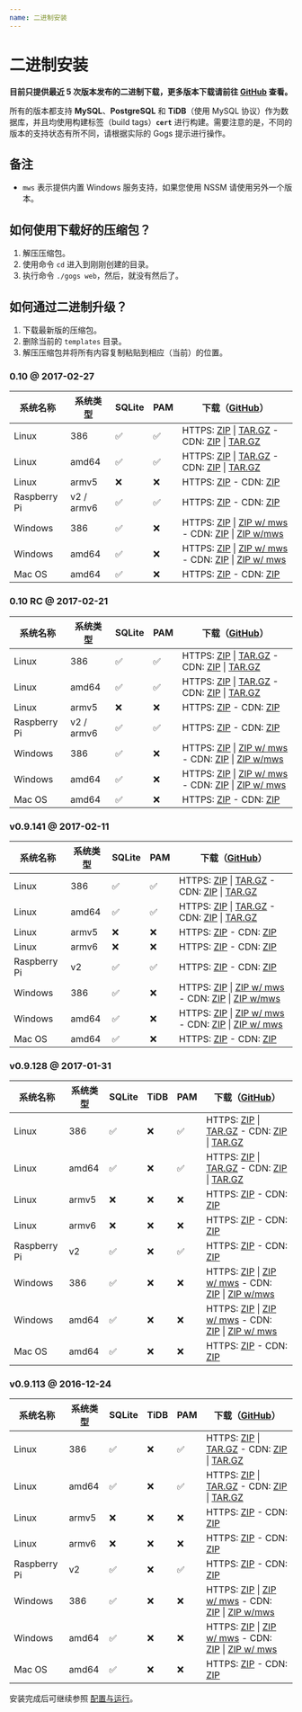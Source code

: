 ```yaml
---
name: 二进制安装
---
```


# 二进制安装

**目前只提供最近 5 次版本发布的二进制下载，更多版本下载请前往 [GitHub](https://github.com/gogits/gogs/releases?after=v0.9.113) 查看。**

所有的版本都支持 **MySQL**、**PostgreSQL** 和 **TiDB**（使用 MySQL 协议）作为数据库，并且均使用构建标签（build tags）**`cert`** 进行构建。需要注意的是，不同的版本的支持状态有所不同，请根据实际的 Gogs 提示进行操作。

## 备注

- `mws` 表示提供内置 Windows 服务支持，如果您使用 NSSM 请使用另外一个版本。

## 如何使用下载好的压缩包？

1. 解压压缩包。
2. 使用命令 `cd` 进入到刚刚创建的目录。
3. 执行命令 `./gogs web`，然后，就没有然后了。

## 如何通过二进制升级？

1. 下载最新版的压缩包。
2. 删除当前的 `templates` 目录。
3. 解压压缩包并将所有内容复制粘贴到相应（当前）的位置。

### 0.10 @ 2017-02-27

|系统名称|系统类型|SQLite|PAM|下载（[GitHub](https://github.com/gogits/gogs/releases/tag/v0.10)）|
|------|----|------|---|--------|
|Linux|386|✅|✅|HTTPS: [ZIP](https://dl.gogs.io/0.10/linux_386.zip) \| [TAR.GZ](https://dl.gogs.io/0.10/linux_386.tar.gz) - CDN: [ZIP](http://7d9nal.com2.z0.glb.qiniucdn.com/0.10/linux_386.zip) \| [TAR.GZ](http://7d9nal.com2.z0.glb.qiniucdn.com/0.10/linux_386.tar.gz)|
|Linux|amd64|✅|✅|HTTPS: [ZIP](https://dl.gogs.io/0.10/linux_amd64.zip) \| [TAR.GZ](https://dl.gogs.io/0.10/linux_amd64.tar.gz) - CDN: [ZIP](http://7d9nal.com2.z0.glb.qiniucdn.com/0.10/linux_amd64.zip) \| [TAR.GZ](http://7d9nal.com2.z0.glb.qiniucdn.com/0.10/linux_amd64.tar.gz)|
|Linux|armv5|❌|❌|HTTPS: [ZIP](https://dl.gogs.io/0.10/linux_armv5.zip) - CDN: [ZIP](http://7d9nal.com2.z0.glb.qiniucdn.com/0.10/linux_armv5.zip)|
|Raspberry Pi|v2 / armv6|✅|✅|HTTPS: [ZIP](https://dl.gogs.io/0.10/raspi2_armv6.zip) - CDN: [ZIP](http://7d9nal.com2.z0.glb.qiniucdn.com/0.10/raspi2.zip)|
|Windows|386|✅|❌|HTTPS: [ZIP](https://dl.gogs.io/0.10/windows_386.zip) \| [ZIP w/ mws](https://dl.gogs.io/0.10/windows_386_mws.zip) - CDN: [ZIP](http://7d9nal.com2.z0.glb.qiniucdn.com/0.10/windows_386.zip) \| [ZIP w/mws](http://7d9nal.com2.z0.glb.qiniucdn.com/0.10/windows_386_mws.zip)|
|Windows|amd64|✅|❌|HTTPS: [ZIP](https://dl.gogs.io/0.10/windows_amd64.zip) \| [ZIP w/ mws](https://dl.gogs.io/0.10/windows_amd64_mws.zip) - CDN: [ZIP](http://7d9nal.com2.z0.glb.qiniucdn.com/0.10/windows_amd64.zip) \| [ZIP w/ mws](http://7d9nal.com2.z0.glb.qiniucdn.com/0.10/windows_amd64_mws.zip)|
|Mac OS|amd64|✅|❌|HTTPS: [ZIP](https://dl.gogs.io/0.10/darwin_amd64.zip) - CDN: [ZIP](http://7d9nal.com2.z0.glb.qiniucdn.com/0.10/darwin_amd64.zip)|

### 0.10 RC @ 2017-02-21

|系统名称|系统类型|SQLite|PAM|下载（[GitHub](https://github.com/gogits/gogs/releases/tag/v0.10rc)）|
|------|----|------|---|--------|
|Linux|386|✅|✅|HTTPS: [ZIP](https://dl.gogs.io/0.10rc/linux_386.zip) \| [TAR.GZ](https://dl.gogs.io/0.10rc/linux_386.tar.gz) - CDN: [ZIP](http://7d9nal.com2.z0.glb.qiniucdn.com/0.10rc/linux_386.zip) \| [TAR.GZ](http://7d9nal.com2.z0.glb.qiniucdn.com/0.10rc/linux_386.tar.gz)|
|Linux|amd64|✅|✅|HTTPS: [ZIP](https://dl.gogs.io/0.10rc/linux_amd64.zip) \| [TAR.GZ](https://dl.gogs.io/0.10rc/linux_amd64.tar.gz) - CDN: [ZIP](http://7d9nal.com2.z0.glb.qiniucdn.com/0.10rc/linux_amd64.zip) \| [TAR.GZ](http://7d9nal.com2.z0.glb.qiniucdn.com/0.10rc/linux_amd64.tar.gz)|
|Linux|armv5|❌|❌|HTTPS: [ZIP](https://dl.gogs.io/0.10rc/linux_armv5.zip) - CDN: [ZIP](http://7d9nal.com2.z0.glb.qiniucdn.com/0.10rc/linux_armv5.zip)|
|Raspberry Pi|v2 / armv6|✅|✅|HTTPS: [ZIP](https://dl.gogs.io/0.10rc/raspi2_armv6.zip) - CDN: [ZIP](http://7d9nal.com2.z0.glb.qiniucdn.com/0.10rc/raspi2.zip)|
|Windows|386|✅|❌|HTTPS: [ZIP](https://dl.gogs.io/0.10rc/windows_386.zip) \| [ZIP w/ mws](https://dl.gogs.io/0.10rc/windows_386_mws.zip) - CDN: [ZIP](http://7d9nal.com2.z0.glb.qiniucdn.com/0.10rc/windows_386.zip) \| [ZIP w/mws](http://7d9nal.com2.z0.glb.qiniucdn.com/0.10rc/windows_386_mws.zip)|
|Windows|amd64|✅|❌|HTTPS: [ZIP](https://dl.gogs.io/0.10rc/windows_amd64.zip) \| [ZIP w/ mws](https://dl.gogs.io/0.10rc/windows_amd64_mws.zip) - CDN: [ZIP](http://7d9nal.com2.z0.glb.qiniucdn.com/0.10rc/windows_amd64.zip) \| [ZIP w/ mws](http://7d9nal.com2.z0.glb.qiniucdn.com/0.10rc/windows_amd64_mws.zip)|
|Mac OS|amd64|✅|❌|HTTPS: [ZIP](https://dl.gogs.io/0.10rc/darwin_amd64.zip) - CDN: [ZIP](http://7d9nal.com2.z0.glb.qiniucdn.com/0.10rc/darwin_amd64.zip)|

### v0.9.141 @ 2017-02-11

|系统名称|系统类型|SQLite|PAM|下载（[GitHub](https://github.com/gogits/gogs/releases/tag/v0.9.141)）|
|------|----|------|---|--------|
|Linux|386|✅|✅|HTTPS: [ZIP](https://dl.gogs.io/gogs_v0.9.141_linux_386.zip) \| [TAR.GZ](https://dl.gogs.io/gogs_v0.9.141_linux_386.tar.gz) - CDN: [ZIP](http://7d9nal.com2.z0.glb.qiniucdn.com/gogs_v0.9.141_linux_386.zip) \| [TAR.GZ](http://7d9nal.com2.z0.glb.qiniucdn.com/gogs_v0.9.141_linux_386.tar.gz)|
|Linux|amd64|✅|✅|HTTPS: [ZIP](https://dl.gogs.io/gogs_v0.9.141_linux_amd64.zip) \| [TAR.GZ](https://dl.gogs.io/gogs_v0.9.141_linux_amd64.tar.gz) - CDN: [ZIP](http://7d9nal.com2.z0.glb.qiniucdn.com/gogs_v0.9.141_linux_amd64.zip) \| [TAR.GZ](http://7d9nal.com2.z0.glb.qiniucdn.com/gogs_v0.9.141_linux_amd64.tar.gz)|
|Linux|armv5|❌|❌|HTTPS: [ZIP](https://dl.gogs.io/gogs_v0.9.141_linux_armv5.zip) - CDN: [ZIP](http://7d9nal.com2.z0.glb.qiniucdn.com/gogs_v0.9.141_linux_armv5.zip)|
|Linux|armv6|❌|❌|HTTPS: [ZIP](https://dl.gogs.io/gogs_v0.9.141_linux_armv6.zip) - CDN: [ZIP](http://7d9nal.com2.z0.glb.qiniucdn.com/gogs_v0.9.141_linux_armv6.zip)|
|Raspberry Pi|v2|✅|✅|HTTPS: [ZIP](https://dl.gogs.io/gogs_v0.9.141_raspi2.zip) - CDN: [ZIP](http://7d9nal.com2.z0.glb.qiniucdn.com/gogs_v0.9.141_raspi2.zip)|
|Windows|386|✅|❌|HTTPS: [ZIP](https://dl.gogs.io/gogs_v0.9.141_windows_386.zip) \| [ZIP w/ mws](https://dl.gogs.io/gogs_v0.9.141_windows_386_mws.zip) - CDN: [ZIP](http://7d9nal.com2.z0.glb.qiniucdn.com/gogs_v0.9.141_windows_386.zip) \| [ZIP w/mws](http://7d9nal.com2.z0.glb.qiniucdn.com/gogs_v0.9.141_windows_386_mws.zip)|
|Windows|amd64|✅|❌|HTTPS: [ZIP](https://dl.gogs.io/gogs_v0.9.141_windows_amd64.zip) \| [ZIP w/ mws](https://dl.gogs.io/gogs_v0.9.141_windows_amd64_mws.zip) - CDN: [ZIP](http://7d9nal.com2.z0.glb.qiniucdn.com/gogs_v0.9.141_windows_amd64.zip) \| [ZIP w/ mws](http://7d9nal.com2.z0.glb.qiniucdn.com/gogs_v0.9.141_windows_amd64_mws.zip)|
|Mac OS|amd64|✅|❌|HTTPS: [ZIP](https://dl.gogs.io/gogs_v0.9.141_darwin_amd64.zip) - CDN: [ZIP](http://7d9nal.com2.z0.glb.qiniucdn.com/gogs_v0.9.141_darwin_amd64.zip)|

### v0.9.128 @ 2017-01-31

|系统名称|系统类型|SQLite|TiDB|PAM|下载（[GitHub](https://github.com/gogits/gogs/releases/tag/v0.9.128)）|
|------|----|------|----|---|--------|
|Linux|386|✅|❌|✅|HTTPS: [ZIP](https://dl.gogs.io/gogs_v0.9.128_linux_386.zip) \| [TAR.GZ](https://dl.gogs.io/gogs_v0.9.128_linux_386.tar.gz) - CDN: [ZIP](http://7d9nal.com2.z0.glb.qiniucdn.com/gogs_v0.9.128_linux_386.zip) \| [TAR.GZ](http://7d9nal.com2.z0.glb.qiniucdn.com/gogs_v0.9.128_linux_386.tar.gz)|
|Linux|amd64|✅|❌|✅|HTTPS: [ZIP](https://dl.gogs.io/gogs_v0.9.128_linux_amd64.zip) \| [TAR.GZ](https://dl.gogs.io/gogs_v0.9.128_linux_amd64.tar.gz) - CDN: [ZIP](http://7d9nal.com2.z0.glb.qiniucdn.com/gogs_v0.9.128_linux_amd64.zip) \| [TAR.GZ](http://7d9nal.com2.z0.glb.qiniucdn.com/gogs_v0.9.128_linux_amd64.tar.gz)|
|Linux|armv5|❌|❌|❌|HTTPS: [ZIP](https://dl.gogs.io/gogs_v0.9.128_linux_armv5.zip) - CDN: [ZIP](http://7d9nal.com2.z0.glb.qiniucdn.com/gogs_v0.9.128_linux_armv5.zip)|
|Linux|armv6|❌|❌|❌|HTTPS: [ZIP](https://dl.gogs.io/gogs_v0.9.128_linux_armv6.zip) - CDN: [ZIP](http://7d9nal.com2.z0.glb.qiniucdn.com/gogs_v0.9.128_linux_armv6.zip)|
|Raspberry Pi|v2|✅|❌|✅|HTTPS: [ZIP](https://dl.gogs.io/gogs_v0.9.128_raspi2.zip) - CDN: [ZIP](http://7d9nal.com2.z0.glb.qiniucdn.com/gogs_v0.9.128_raspi2.zip)|
|Windows|386|✅|❌|❌|HTTPS: [ZIP](https://dl.gogs.io/gogs_v0.9.128_windows_386.zip) \| [ZIP w/ mws](https://dl.gogs.io/gogs_v0.9.128_windows_386_mws.zip) - CDN: [ZIP](http://7d9nal.com2.z0.glb.qiniucdn.com/gogs_v0.9.128_windows_386.zip) \| [ZIP w/mws](http://7d9nal.com2.z0.glb.qiniucdn.com/gogs_v0.9.128_windows_386_mws.zip)|
|Windows|amd64|✅|❌|❌|HTTPS: [ZIP](https://dl.gogs.io/gogs_v0.9.128_windows_amd64.zip) \| [ZIP w/ mws](https://dl.gogs.io/gogs_v0.9.128_windows_amd64_mws.zip) - CDN: [ZIP](http://7d9nal.com2.z0.glb.qiniucdn.com/gogs_v0.9.128_windows_amd64.zip) \| [ZIP w/ mws](http://7d9nal.com2.z0.glb.qiniucdn.com/gogs_v0.9.128_windows_amd64_mws.zip)|
|Mac OS|amd64|✅|❌|❌|HTTPS: [ZIP](https://dl.gogs.io/gogs_v0.9.128_darwin_amd64.zip) - CDN: [ZIP](http://7d9nal.com2.z0.glb.qiniucdn.com/gogs_v0.9.128_darwin_amd64.zip)|

### v0.9.113 @ 2016-12-24

|系统名称|系统类型|SQLite|TiDB|PAM|下载（[GitHub](https://github.com/gogits/gogs/releases/tag/v0.9.113)）|
|------|----|------|----|---|--------|
|Linux|386|✅|❌|✅|HTTPS: [ZIP](https://dl.gogs.io/gogs_v0.9.113_linux_386.zip) \| [TAR.GZ](https://dl.gogs.io/gogs_v0.9.113_linux_386.tar.gz) - CDN: [ZIP](http://7d9nal.com2.z0.glb.qiniucdn.com/gogs_v0.9.113_linux_386.zip) \| [TAR.GZ](http://7d9nal.com2.z0.glb.qiniucdn.com/gogs_v0.9.113_linux_386.tar.gz)|
|Linux|amd64|✅|❌|✅|HTTPS: [ZIP](https://dl.gogs.io/gogs_v0.9.113_linux_amd64.zip) \| [TAR.GZ](https://dl.gogs.io/gogs_v0.9.113_linux_amd64.tar.gz) - CDN: [ZIP](http://7d9nal.com2.z0.glb.qiniucdn.com/gogs_v0.9.113_linux_amd64.zip) \| [TAR.GZ](http://7d9nal.com2.z0.glb.qiniucdn.com/gogs_v0.9.113_linux_amd64.tar.gz)|
|Linux|armv5|❌|❌|❌|HTTPS: [ZIP](https://dl.gogs.io/gogs_v0.9.113_linux_armv5.zip) - CDN: [ZIP](http://7d9nal.com2.z0.glb.qiniucdn.com/gogs_v0.9.113_linux_armv5.zip)|
|Linux|armv6|❌|❌|❌|HTTPS: [ZIP](https://dl.gogs.io/gogs_v0.9.113_linux_armv6.zip) - CDN: [ZIP](http://7d9nal.com2.z0.glb.qiniucdn.com/gogs_v0.9.113_linux_armv6.zip)|
|Raspberry Pi|v2|✅|❌|✅|HTTPS: [ZIP](https://dl.gogs.io/gogs_v0.9.113_raspi2.zip) - CDN: [ZIP](http://7d9nal.com2.z0.glb.qiniucdn.com/gogs_v0.9.113_raspi2.zip)|
|Windows|386|✅|❌|❌|HTTPS: [ZIP](https://dl.gogs.io/gogs_v0.9.113_windows_386.zip) \| [ZIP w/ mws](https://dl.gogs.io/gogs_v0.9.113_windows_386_mws.zip) - CDN: [ZIP](http://7d9nal.com2.z0.glb.qiniucdn.com/gogs_v0.9.113_windows_386.zip) \| [ZIP w/mws](http://7d9nal.com2.z0.glb.qiniucdn.com/gogs_v0.9.113_windows_386_mws.zip)|
|Windows|amd64|✅|❌|❌|HTTPS: [ZIP](https://dl.gogs.io/gogs_v0.9.113_windows_amd64.zip) \| [ZIP w/ mws](https://dl.gogs.io/gogs_v0.9.113_windows_amd64_mws.zip) - CDN: [ZIP](http://7d9nal.com2.z0.glb.qiniucdn.com/gogs_v0.9.113_windows_amd64.zip) \| [ZIP w/ mws](http://7d9nal.com2.z0.glb.qiniucdn.com/gogs_v0.9.113_windows_amd64_mws.zip)|
|Mac OS|amd64|✅|❌|❌|HTTPS: [ZIP](https://dl.gogs.io/gogs_v0.9.113_darwin_amd64.zip) - CDN: [ZIP](http://7d9nal.com2.z0.glb.qiniucdn.com/gogs_v0.9.113_darwin_amd64.zip)|

安装完成后可继续参照 [配置与运行](configuration_and_run.html)。
